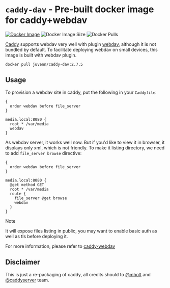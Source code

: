 `caddy-dav` - Pre-built docker image for caddy+webdav
===

[![Docker Image](https://img.shields.io/docker/v/juvenn/caddy-dav?style=flat-square)](https://hub.docker.com/r/juvenn/caddy-dav/tags)
![Docker Image Size ](https://img.shields.io/docker/image-size/juvenn/caddy-dav/2.7.5?style=flat-square)
![Docker Pulls](https://img.shields.io/docker/pulls/juvenn/caddy-dav?style=flat-square)

[Caddy](https://github.com/caddyserver/caddy) supports webdav very well with plugin [webdav](https://github.com/mholt/caddy-webdav), although it is not bundled by default. To facilitate deploying webdav on small devices, this image is built with webdav plugin.

```
docker pull juvenn/caddy-dav:2.7.5
```

Usage
---

To provision a webdav site in caddy, put the following in your `Caddyfile`:

```
{
  order webdav before file_server
}

media.local:8080 {
  root * /var/media
  webdav
}
```

As webdav server, it works well now. But if you'd like to view it in browser, it displays only xml, which is not friendly. To make it listing directory, we need to add `file_server browse` directive:

```
{
  order webdav before file_server
}

media.local:8080 {
  @get method GET
  root * /var/media
  route {
    file_server @get browse
    webdav
  }
}
```

> [!NOTE]
> It will expose files listing in public, you may want to enable basic auth as well as tls before deploying it.

For more information, please refer to [caddy-webdav](https://github.com/mholt/caddy-webdav)

Disclaimer
---

This is just a re-packaging of caddy, all credits should to [@mholt](https://github.com/mholt/caddy-webdav) and [@caddyserver](https://github.com/caddyserver/caddy) team.
